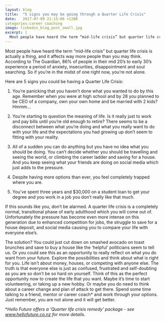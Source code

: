 ```yaml
---
layout: blog
title:  "5 signs you may be going through a Quarter Life Crisis"
date:   2017-07-09 21:15:06 +1200
categories:career coaching
image: linkedin_blog_post_small.jpg
excerpt: |
  Most people have heard the term “mid-life crisis” but quarter life crisis is actually a thing, and it affects way more people than you may think.
---
```


Most people have heard the term “mid-life crisis” but quarter life crisis is actually a thing, and it affects way more people than you may think.  According to The Guardian, 86% of people in their mid 20’s to early 30’s experience a period of anxiety, insecurities, disappointment and soul searching.  So if you’re in the midst of one right now, you’re not alone.
<!--more-->

Here are 5 signs you could be having a Quarter Life Crisis:

1. You’re panicking that you haven’t done what you wanted to do by this age.  Remember when you were at high school and by 28 you planned to be CEO of a company, own your own home and be married with 2 kids? Hmmm...

2. You’re starting to question the meaning of life.  Is it really just to work and pay bills until you’re old enough to retire?  There seems to be a disconnect between what you’re doing and what you really want to do with your life and the expectations you had growing up don’t seem to fitting with your reality.

3. All of a sudden you can do anything but you have no idea what you should be doing.  You can’t decide whether you should be travelling and seeing the world, or climbing the career ladder and saving for a house.  And you keep seeing what your friends are doing on social media which just adds to the pressure.

4. Despite having more options than ever, you feel completely trapped where you are.

5. You’ve spent three years and $30,000 on a student loan to get your degree and you work in a job you don’t really like that much.

If this sounds like you, don’t be alarmed.  A quarter life crisis is a completely normal, transitional phase of early adulthood which you will come out of.   Unfortunately the pressure has become even more intense on this generation due to enhanced competition for jobs, the struggle to save for a house deposit, and social media causing you to compare your life with everyone else’s.  

The solution? You could just cut down on smashed avocado on toast brunches and save to buy a house like the ‘helpful’ politicians seem to tell us.  Or you could see this as an opportunity to really reflect on what you do want from your future.  Explore the possibilities and think about what is right for you.  Life isn’t about money, houses, or competing with anyone else.  The truth is that everyone else is just as confused, frustrated and self-doubting as you are so don’t be so hard on yourself.  Think of this as the perfect opportunity now to create the life that you want.  Maybe it’s time to start volunteering, or taking up a new hobby.  Or maybe you do need to think about a career change and plan of attack to get there.  Spend some time talking to a friend, mentor or career coach* and work through your options.  Just remember, you are not alone and it will get better.

**Hello Future offers a ‘Quarter life crisis remedy’ package - see www.hellofuture.co.nz for more details.*
